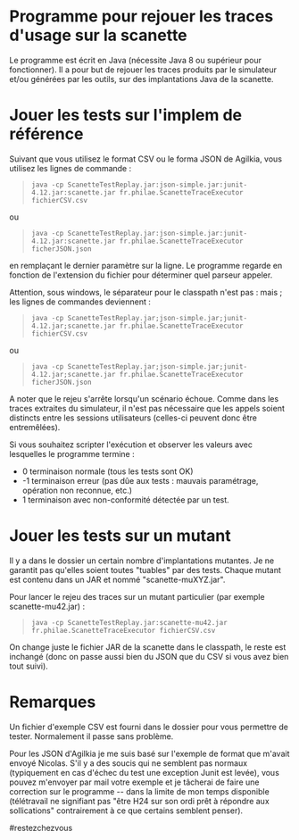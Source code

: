 Programme pour rejouer les traces d'usage sur la scanette 
=========================================================

Le programme est écrit en Java (nécessite Java 8 ou supérieur pour fonctionner). Il a pour but de rejouer les traces produits par le simulateur et/ou générées par les outils, sur des implantations Java de la scanette. 


# Jouer les tests sur l'implem de référence

Suivant que vous utilisez le format CSV ou le forma JSON de Agilkia, vous utilisez les lignes de commande :

> `java -cp ScanetteTestReplay.jar:json-simple.jar:junit-4.12.jar:scanette.jar fr.philae.ScanetteTraceExecutor fichierCSV.csv`

ou 

> `java -cp ScanetteTestReplay.jar:json-simple.jar:junit-4.12.jar:scanette.jar fr.philae.ScanetteTraceExecutor ficherJSON.json`

en remplaçant le dernier paramètre sur la ligne. Le programme regarde en fonction de l'extension du fichier pour déterminer quel parseur appeler. 

Attention, sous windows, le séparateur pour le classpath n'est pas : mais ; les lignes de commandes deviennent : 

> `java -cp ScanetteTestReplay.jar;json-simple.jar;junit-4.12.jar;scanette.jar fr.philae.ScanetteTraceExecutor fichierCSV.csv`

ou 

> `java -cp ScanetteTestReplay.jar;json-simple.jar;junit-4.12.jar;scanette.jar fr.philae.ScanetteTraceExecutor ficherJSON.json`


A noter que le rejeu s'arrête lorsqu'un scénario échoue. Comme dans les traces extraites du simulateur, il n'est pas nécessaire que les appels soient distincts entre les sessions utilisateurs (celles-ci peuvent donc être entremêlées). 

Si vous souhaitez scripter l'exécution et observer les valeurs avec lesquelles le programme termine : 
- 0 terminaison normale (tous les tests sont OK)
- -1 terminaison erreur (pas dûe aux tests : mauvais paramétrage, opération non reconnue, etc.)
- 1 terminaison avec non-conformité détectée par un test. 


# Jouer les tests sur un mutant 

Il y a dans le dossier un certain nombre d'implantations mutantes. Je ne garantit pas qu'elles soient toutes "tuables" par des tests. Chaque mutant est contenu dans un JAR et nommé "scanette-muXYZ.jar".

Pour lancer le rejeu des traces sur un mutant particulier (par exemple scanette-mu42.jar) : 

> `java -cp ScanetteTestReplay.jar:scanette-mu42.jar fr.philae.ScanetteTraceExecutor fichierCSV.csv`

On change juste le fichier JAR de la scanette dans le classpath, le reste est inchangé (donc on passe aussi bien du JSON que du CSV si vous avez bien tout suivi).


# Remarques 

Un fichier d'exemple CSV est fourni dans le dossier pour vous permettre de tester. Normalement il passe sans problème.

Pour les JSON d'Agilkia je me suis basé sur l'exemple de format que m'avait envoyé Nicolas. S'il y a des soucis qui ne semblent pas normaux (typiquement en cas d'échec du test une exception Junit est levée), vous pouvez m'envoyer par mail votre exemple et je tâcherai de faire une correction sur le programme -- dans la limite de mon temps disponible (télétravail ne signifiant pas "être H24 sur son ordi prêt à répondre aux sollications" contrairement à ce que certains semblent penser). 


#restezchezvous
